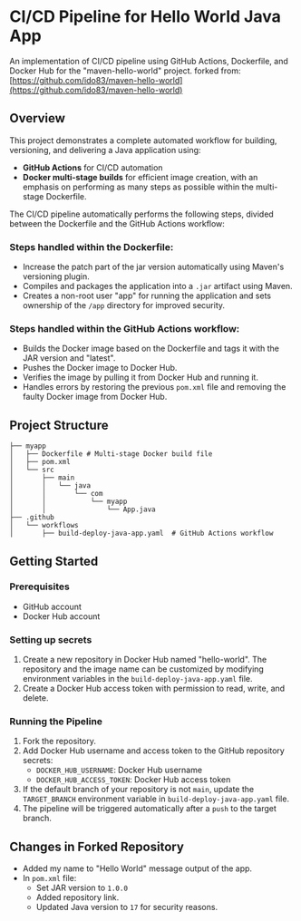 # CI/CD Pipeline for Hello World Java App

An implementation of CI/CD pipeline using GitHub Actions, Dockerfile, and Docker Hub for the "maven-hello-world" project. forked from: [https://github.com/ido83/maven-hello-world](https://github.com/ido83/maven-hello-world)

## Overview
This project demonstrates a complete automated workflow for building, versioning, and delivering a Java application using:

- **GitHub Actions** for CI/CD automation
- **Docker multi-stage builds** for efficient image creation, with an emphasis on performing as many steps as possible within the multi-stage Dockerfile.

The CI/CD pipeline automatically performs the following steps, divided between the Dockerfile and the GitHub Actions workflow:

### Steps handled within the Dockerfile:
* Increase the patch part of the jar version automatically using Maven's versioning plugin.
* Compiles and packages the application into a `.jar` artifact using Maven.
* Creates a non-root user "app" for running the application and sets ownership of the `/app` directory for improved security. 

### Steps handled within the GitHub Actions workflow:
* Builds the Docker image based on the Dockerfile and tags it with the JAR version and "latest".
* Pushes the Docker image to Docker Hub.
* Verifies the image by pulling it from Docker Hub and running it.
* Handles errors by restoring the previous `pom.xml` file and removing the faulty Docker image from Docker Hub.

## Project Structure
```
├── myapp
│   ├── Dockerfile # Multi-stage Docker build file
│   ├── pom.xml
│   └── src
│       ├── main
│       │   └── java
│       │       └── com
│       │           └── myapp
│       │               └── App.java
├── .github
│   └── workflows
│       ├── build-deploy-java-app.yaml  # GitHub Actions workflow
```

## Getting Started

### Prerequisites
* GitHub account
* Docker Hub account

### Setting up secrets
1. Create a new repository in Docker Hub named "hello-world".
   The repository and the image name can be customized by modifying environment variables in the `build-deploy-java-app.yaml` file.
2. Create a Docker Hub access token with permission to read, write, and delete.

### Running the Pipeline
1. Fork the repository.
2. Add Docker Hub username and access token to the GitHub repository secrets:
   - `DOCKER_HUB_USERNAME`: Docker Hub username
   - `DOCKER_HUB_ACCESS_TOKEN`: Docker Hub access token
3. If the default branch of your repository is not `main`, update the `TARGET_BRANCH` environment variable in `build-deploy-java-app.yaml` file.
4. The pipeline will be triggered automatically after a `push` to the target branch.

## Changes in Forked Repository
* Added my name to "Hello World" message output of the app.
* In `pom.xml` file:
  - Set JAR version to `1.0.0`
  - Added repository link.
  - Updated Java version to `17` for security reasons.
